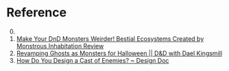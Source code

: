 # Reference

0. []()
0. [Make Your DnD Monsters Weirder! Bestial Ecosystems Created by Monstrous Inhabitation Review](https://www.youtube.com/watch?v=Txpdb5CYX_Y)
0. [Revamping Ghosts as Monsters for Halloween || D&D with Dael Kingsmill](https://www.youtube.com/watch?v=RlHom7zSWD0)
0. [How Do You Design a Cast of Enemies? ~ Design Doc](https://www.youtube.com/watch?v=RvrVicqDhKI)

